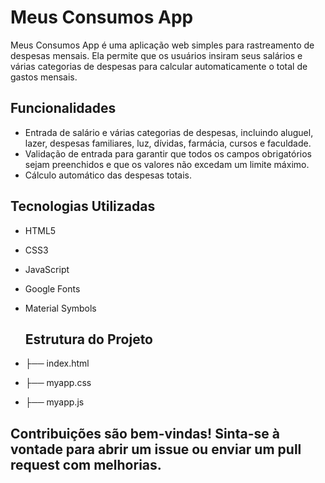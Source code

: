 # Meus Consumos App

Meus Consumos App é uma aplicação web simples para rastreamento de despesas mensais. Ela permite que os usuários insiram seus salários e várias categorias de despesas para calcular automaticamente o total de gastos mensais.

## Funcionalidades

- Entrada de salário e várias categorias de despesas, incluindo aluguel, lazer, despesas familiares, luz, dívidas, farmácia, cursos e faculdade.
- Validação de entrada para garantir que todos os campos obrigatórios sejam preenchidos e que os valores não excedam um limite máximo.
- Cálculo automático das despesas totais.

## Tecnologias Utilizadas

- HTML5
- CSS3
- JavaScript
- Google Fonts
- Material Symbols

  ## Estrutura do Projeto
 - ├── index.html
- ├── myapp.css
- ├── myapp.js

## **Contribuições são bem-vindas! Sinta-se à vontade para abrir um issue ou enviar um pull request com melhorias.**
